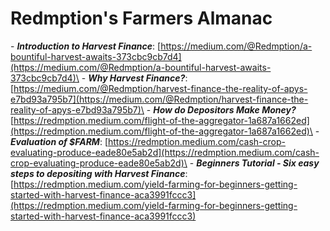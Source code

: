 # Redmption's Farmers Almanac

\- _**Introduction to Harvest Finance**_: [https://medium.com/@Redmption/a-bountiful-harvest-awaits-373cbc9cb7d4](https://medium.com/@Redmption/a-bountiful-harvest-awaits-373cbc9cb7d4)\
\- _**Why Harvest Finance?**_: [https://medium.com/@Redmption/harvest-finance-the-reality-of-apys-e7bd93a795b7](https://medium.com/@Redmption/harvest-finance-the-reality-of-apys-e7bd93a795b7)\
\- _**How do Depositors Make Money?**_ [https://redmption.medium.com/flight-of-the-aggregator-1a687a1662ed](https://redmption.medium.com/flight-of-the-aggregator-1a687a1662ed)\
\- _**Evaluation of $FARM**_: [https://redmption.medium.com/cash-crop-evaluating-produce-eade80e5ab2d](https://redmption.medium.com/cash-crop-evaluating-produce-eade80e5ab2d)\
\- _**Beginners Tutorial - Six easy steps to depositing with Harvest Finance**_: [https://redmption.medium.com/yield-farming-for-beginners-getting-started-with-harvest-finance-aca3991fccc3](https://redmption.medium.com/yield-farming-for-beginners-getting-started-with-harvest-finance-aca3991fccc3)
